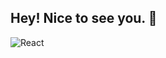 ##  Hey! Nice to see you. 👋
![React](https://img.shields.io/badge/react-%2320232a.svg?style=for-the-badge&logo=react&logoColor=%2361DAFB)

<!--
**arvind-kumar-anand/arvind-kumar-anand** is a ✨ _special_ ✨ repository because its `README.md` (this file) appears on your GitHub profile.

Here are some ideas to get you started:

- 🔭 I’m currently working on ...
- 🌱 I’m currently learning ...
- 👯 I’m looking to collaborate on ...
- 🤔 I’m looking for help with ...
- 💬 Ask me about ...
- 📫 How to reach me: ...
- 😄 Pronouns: ...
- ⚡ Fun fact: ...
-->
